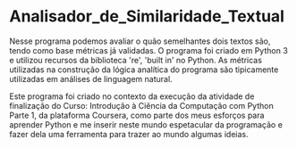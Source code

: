 # Analisador_de_Similaridade_Textual
Nesse programa podemos avaliar o quão semelhantes dois textos são, tendo como base métricas já validadas.
O programa foi criado em Python 3 e utilizou recursos da biblioteca 're', 'built in' no Python.
As métricas utilizadas na construção da lógica analítica do programa são tipicamente utilizadas em análises de linguagem natural.

Este programa foi criado no contexto da execução da atividade de finalização do Curso: Introdução à Ciência da Computação com Python Parte 1,
da plataforma Coursera, como parte dos meus esforços para aprender Python e me inserir neste mundo espetacular da programação e fazer dela
uma ferramenta para trazer ao mundo algumas ideias.
